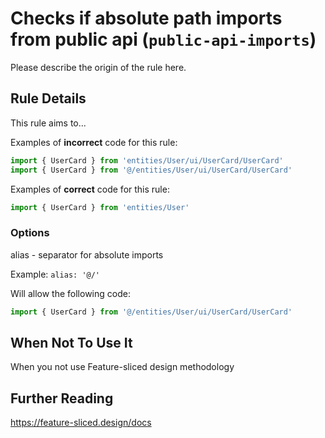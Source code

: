 # Checks if absolute path imports from public api (`public-api-imports`)

Please describe the origin of the rule here.

## Rule Details

This rule aims to...

Examples of **incorrect** code for this rule:

```js
import { UserCard } from 'entities/User/ui/UserCard/UserCard'
import { UserCard } from '@/entities/User/ui/UserCard/UserCard'
```

Examples of **correct** code for this rule:

```js
import { UserCard } from 'entities/User'
```

### Options

alias - separator for absolute imports

Example: `alias: '@/'`

Will allow the following code:
```js
import { UserCard } from '@/entities/User/ui/UserCard/UserCard'
```

## When Not To Use It

When you not use Feature-sliced design methodology

## Further Reading

https://feature-sliced.design/docs
